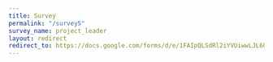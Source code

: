 ```yaml
---
title: Survey
permalink: "/survey5"
survey_name: project_leader
layout: redirect
redirect_to: https://docs.google.com/forms/d/e/1FAIpQLSdRl2iYVUiwwLJL6QoLsBkyaPsGNjxm085i5b_vvjKgQVnfUQ/viewform?usp=sf_link
---
```


